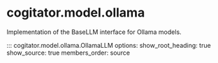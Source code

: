 # cogitator.model.ollama

Implementation of the BaseLLM interface for Ollama models.

::: cogitator.model.ollama.OllamaLLM
options:
show_root_heading: true
show_source: true
members_order: source
